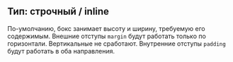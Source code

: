 ## Тип: строчный / inline
По-умолчанию, бокс занимает высоту и ширину, требуемую его содержимым.
Внешние отступы `margin` будут работать только по горизонтали. Вертикальные не сработают.
Внутренние отступы `padding` будут работать в оба направления.

